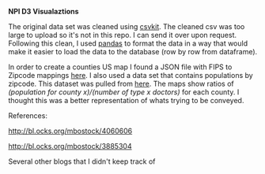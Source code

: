 **NPI D3 Visualaztions**

The original data set was cleaned using [csvkit](https://csvkit.readthedocs.org/en/0.9.1/). The cleaned csv was too large to upload so it's not in this repo. I can send it over upon request. Following this clean, I used [pandas](http://pandas.pydata.org/) to format the data in a way that would make it easier to load the data to the database (row by row from dataframe). 

In order to create a counties US map I found a JSON file with FIPS to Zipcode mappings [here](http://mavericklee.com/assets/data/FIPS_to_ZIPS.json). I also used a data set that contains populations by zipcode. This dataset was pulled from [here](http://blog.splitwise.com/2013/09/18/the-2010-us-census-population-by-zip-code-totally-free/). The maps show ratios of *(population for county x)/(number of type x doctors)* for each county. I thought this was a better representation of whats trying to be conveyed. 

References:

http://bl.ocks.org/mbostock/4060606

http://bl.ocks.org/mbostock/3885304

Several other blogs that I didn't keep track of


